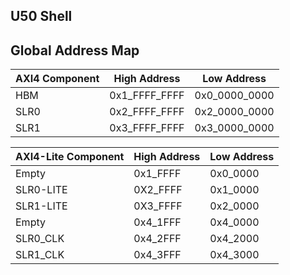 ## U50 Shell

## Global Address Map

|AXI4 Component|High Address|Low Address|
|---|---|---|
|HBM|0x1_FFFF_FFFF|0x0_0000_0000|
|SLR0|0x2_FFFF_FFFF|0x2_0000_0000|
|SLR1|0x3_FFFF_FFFF|0x3_0000_0000|

|AXI4-Lite Component|High Address|Low Address|
|---|---|---|
|Empty|0x1_FFFF|0x0_0000|
|SLR0-LITE|0X2_FFFF|0x1_0000|
|SLR1-LITE|0X3_FFFF|0x2_0000|
|Empty|0x4_1FFF|0x4_0000|
|SLR0_CLK|0x4_2FFF|0x4_2000|
|SLR1_CLK|0x4_3FFF|0x4_3000|